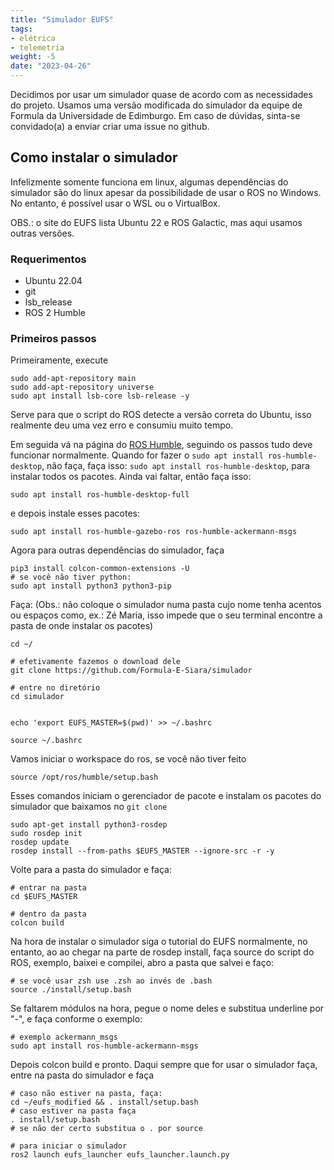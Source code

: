 ```yaml
---
title: "Simulador EUFS"
tags:
- elétrica
- telemetria
weight: -5
date: "2023-04-26"
---
```


Decidimos por usar um simulador quase de acordo com as necessidades do projeto. Usamos uma versão modificada do simulador da equipe de Formula da Universidade de Edimburgo. Em caso de dúvidas, sinta-se convidado(a) a enviar criar uma issue no github.

## Como instalar o simulador
Infelizmente somente funciona em linux, algumas dependências do simulador são do linux apesar da possibilidade de usar o ROS no Windows. No entanto, é possível usar o WSL ou o VirtualBox.

OBS.: o site do EUFS lista Ubuntu 22 e ROS Galactic, mas aqui usamos outras versões. 

### Requerimentos
- Ubuntu 22.04
- git
- lsb_release
- ROS 2 Humble

### Primeiros passos
Primeiramente, execute
```
sudo add-apt-repository main
sudo add-apt-repository universe
sudo apt install lsb-core lsb-release -y
```
Serve para que o script do ROS detecte a versão correta do Ubuntu, isso realmente deu uma vez erro e consumiu muito tempo. 

Em seguida vá na página do <a href="https://docs.ros.org/en/humble/Installation/Ubuntu-Install-Debians.html">ROS Humble</a>, seguindo os passos tudo deve funcionar normalmente. Quando for fazer o `sudo apt install ros-humble-desktop`, não faça, faça isso: `sudo apt install ros-humble-desktop`, para instalar todos os pacotes. Ainda vai faltar, então faça isso:
```
sudo apt install ros-humble-desktop-full
```
e depois instale esses pacotes:
```
sudo apt install ros-humble-gazebo-ros ros-humble-ackermann-msgs
```

Agora para outras dependências do simulador, faça
```
pip3 install colcon-common-extensions -U
# se você não tiver python:
sudo apt install python3 python3-pip
```

Faça:
(Obs.: não coloque o simulador numa pasta cujo nome tenha acentos ou espaços como, ex.: Zé Maria, isso impede que o seu terminal encontre a pasta de onde instalar os pacotes)
```
cd ~/

# efetivamente fazemos o download dele
git clone https://github.com/Formula-E-Siara/simulador

# entre no diretório
cd simulador


echo 'export EUFS_MASTER=$(pwd)' >> ~/.bashrc

source ~/.bashrc
```

Vamos iniciar o workspace do ros, se você não tiver feito
```
source /opt/ros/humble/setup.bash
```

Esses comandos iniciam o gerenciador de pacote e instalam os pacotes do simulador que baixamos no `git clone`
```
sudo apt-get install python3-rosdep
sudo rosdep init
rosdep update
rosdep install --from-paths $EUFS_MASTER --ignore-src -r -y
```

Volte para a pasta do simulador e faça:
```
# entrar na pasta
cd $EUFS_MASTER

# dentro da pasta
colcon build
```

Na hora de instalar o simulador siga o tutorial do EUFS normalmente, no entanto, ao ao chegar na parte de rosdep install, faça source do script do ROS, exemplo, baixei e compilei, abro a pasta que salvei e faço:
```
# se você usar zsh use .zsh ao invés de .bash
source ./install/setup.bash
```
Se faltarem módulos na hora, pegue o nome deles e substitua underline por "-", e faça conforme o exemplo: 
```
# exemplo ackermann_msgs
sudo apt install ros-humble-ackermann-msgs
```
Depois colcon build e pronto. Daqui sempre que for usar o simulador faça, entre na pasta do simulador e faça
```
# caso não estiver na pasta, faça:
cd ~/eufs_modified && . install/setup.bash
# caso estiver na pasta faça
. install/setup.bash
# se não der certo substitua o . por source

# para iniciar o simulador
ros2 launch eufs_launcher eufs_launcher.launch.py
```
